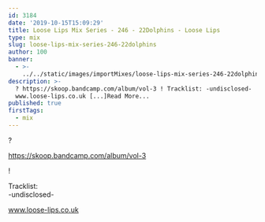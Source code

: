 ```yaml
---
id: 3184
date: '2019-10-15T15:09:29'
title: Loose Lips Mix Series - 246 - 22Dolphins - Loose Lips
type: mix
slug: loose-lips-mix-series-246-22dolphins
author: 100
banner:
  - >-
    ../../static/images/importMixes/loose-lips-mix-series-246-22dolphins/image3184.jpeg
description: >-
  ? https://skoop.bandcamp.com/album/vol-3 ! Tracklist: -undisclosed-
  www.loose-lips.co.uk [...]Read More...
published: true
firstTags:
  - mix
---
```

?

https://skoop.bandcamp.com/album/vol-3

!

Tracklist:  
\-undisclosed-

www.loose-lips.co.uk